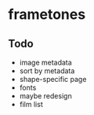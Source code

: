 # frametones
 
## Todo

- image metadata
- sort by metadata
- shape-specific page
- fonts
- maybe redesign 
- film list